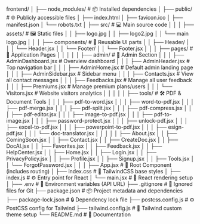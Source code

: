 frontend/
│
├── node_modules/                           # 📦 Installed dependencies
│
├── public/                                 # 🌐 Publicly accessible files
│   ├── index.html
│   ├── favicon.ico
│   ├── manifest.json
│   └── robots.txt
│
├── src/                                    # 💻 Main source code
│   │
│   ├── assets/                             # 🖼️ Static files
│   │   ├── logo.jpg
│   │   ├── logo2.jpg
│   │   └── main logo.jpg
│   │
│   ├── components/                         # 🧩 Reusable UI parts
│   │   ├── Header/
│   │   │   └── Header.jsx
│   │   └── Footer/
│   │       └── Footer.jsx
│   │
│   ├── pages/                              # 📄 Application Pages
│   │   │
│   │   ├── admin/                          # 🧠 Admin Section
│   │   │   ├── AdminDashboard.jsx          # Overview dashboard
│   │   │   ├── AdminHeader.jsx             # Top navigation bar
│   │   │   ├── AdminHome.jsx               # Default admin landing page
│   │   │   ├── AdminSidebar.jsx            # Sidebar menu
│   │   │   ├── Contacts.jsx                # View all contact messages
│   │   │   ├── Feedbacks.jsx               # Manage all user feedback
│   │   │   ├── Premiums.jsx                # Manage premium plans/users
│   │   │   └── Visitors.jsx                # Website visitors analytics
│   │   │
│   │   ├── tools/                          # 🛠️ PDF & Document Tools
│   │   │   ├── pdf-to-word.jsx
│   │   │   ├── word-to-pdf.jsx
│   │   │   ├── pdf-merge.jsx
│   │   │   ├── pdf-split.jsx
│   │   │   ├── pdf-compress.jsx
│   │   │   ├── pdf-editor.jsx
│   │   │   ├── image-to-pdf.jsx
│   │   │   ├── pdf-to-image.jsx
│   │   │   ├── password-protect.jsx
│   │   │   ├── unlock-pdf.jsx
│   │   │   ├── excel-to-pdf.jsx
│   │   │   ├── powerpoint-to-pdf.jsx
│   │   │   ├── esign-pdf.jsx
│   │   │   └── doc-translator.jsx
│   │   │
│   │   ├── About.jsx
│   │   ├── ComingSoon.jsx
│   │   ├── Contact.jsx
│   │   ├── CreateDoc.jsx
│   │   ├── DocAI.jsx
│   │   ├── Favorites.jsx
│   │   ├── Feedback.jsx
│   │   ├── HelpCenter.jsx
│   │   ├── Home.jsx
│   │   ├── Login.jsx
│   │   ├── PrivacyPolicy.jsx
│   │   ├── Profile.jsx
│   │   ├── Signup.jsx
│   │   ├── Tools.jsx
│   │   └── ForgotPassword.jsx
│   │
│   ├── App.jsx                             # 🚀 Root Component (includes routing)
│   ├── index.css                           # 🎨 TailwindCSS base styles
│   ├── index.js                            # ⚙️ Entry point for React
│   └── main.jsx                            # 🔗 React rendering setup
│
├── .env                                    # 🔐 Environment variables (API URL)
├── .gitignore                              # 🚫 Ignored files for Git
├── package.json                            # 📦 Project metadata and dependencies
├── package-lock.json                       # 🔒 Dependency lock file
├── postcss.config.js                       # ⚙️ PostCSS config for Tailwind
├── tailwind.config.js                      # 🎨 Tailwind custom theme setup
└── README.md                               # 📘 Documentation

